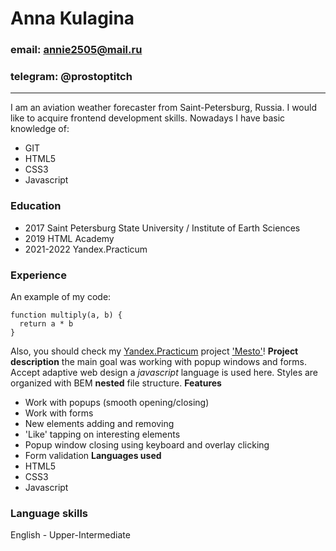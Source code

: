 # Anna Kulagina 
### email: annie2505@mail.ru
### telegram: @prostoptitch
------
I am an aviation weather forecaster from Saint-Petersburg, Russia. I would like to acquire frontend development skills. 
Nowadays I have basic knowledge of:
* GIT 
* HTML5
* CSS3
* Javascript

### Education
* 2017 Saint Petersburg State University / Institute of Earth Sciences
* 2019 HTML Academy
* 2021-2022 Yandex.Practicum

### Experience 
An example of my code:
```
function multiply(a, b) {
  return a * b
}
```
Also, you should check my [Yandex.Practicum](https://practicum.yandex.ru/) project ['Mesto'](https://annie2505.github.io/mesto/)!
**Project description**
the main goal was working with popup windows and forms.
Accept adaptive web design a *javascript* language is used here. 
Styles are organized with BEM **nested** file structure.
**Features**
* Work with popups (smooth opening/closing) 
* Work with forms
* New elements adding and removing 
* 'Like' tapping on interesting elements 
* Popup window closing using keyboard and overlay clicking 
* Form validation
**Languages used**
* HTML5
* CSS3
* Javascript

### Language skills
English - Upper-Intermediate